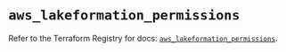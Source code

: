 # `aws_lakeformation_permissions`

Refer to the Terraform Registry for docs: [`aws_lakeformation_permissions`](https://registry.terraform.io/providers/hashicorp/aws/6.3.0/docs/resources/lakeformation_permissions).
